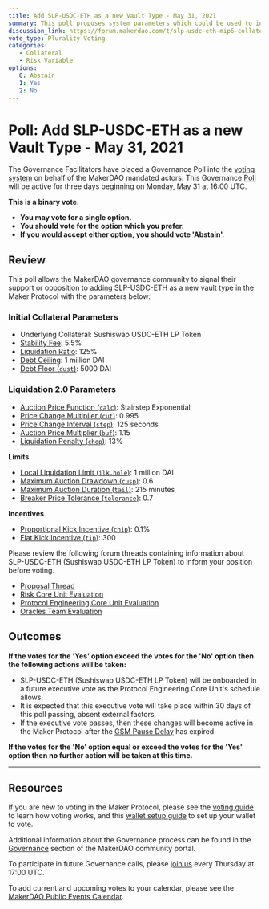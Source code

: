 ```yaml
---
title: Add SLP-USDC-ETH as a new Vault Type - May 31, 2021
summary: This poll proposes system parameters which could be used to initialize SLP-USDC-ETH as a new vault type.
discussion_link: https://forum.makerdao.com/t/slp-usdc-eth-mip6-collateral-onboarding-application/7681
vote_type: Plurality Voting
categories:
   - Collateral
   - Risk Variable
options:
   0: Abstain
   1: Yes
   2: No
---
```

# Poll: Add SLP-USDC-ETH as a new Vault Type - May 31, 2021

The Governance Facilitators have placed a Governance Poll into the [voting system](https://vote.makerdao.com/polling) on behalf of the MakerDAO mandated actors. This Governance [Poll](https://community-development.makerdao.com/en/learn/governance/on-chain-gov) will be active for three days beginning on Monday, May 31 at 16:00 UTC.

**This is a binary vote.** 
- **You may vote for a single option.** 
- **You should vote for the option which you prefer.**
- **If you would accept either option, you should vote 'Abstain'.**

## Review

This poll allows the MakerDAO governance community to signal their support or opposition to adding SLP-USDC-ETH as a new vault type in the Maker Protocol with the parameters below:

### Initial Collateral Parameters

* Underlying Collateral: Sushiswap USDC-ETH LP Token
* [Stability Fee](https://community-development.makerdao.com/en/learn/governance/param-stability-fee): 5.5%
* [Liquidation Ratio](https://community-development.makerdao.com/en/learn/governance/param-liquidation-ratio): 125%
* [Debt Ceiling](https://community-development.makerdao.com/en/learn/governance/param-debt-ceiling): 1 million DAI
* [Debt Floor (`dust`)](https://community-development.makerdao.com/en/learn/governance/param-debt-floor): 5000 DAI

### Liquidation 2.0 Parameters

* [Auction Price Function (`calc`)](https://community-development.makerdao.com/en/learn/governance/param-auction-price-function): Stairstep Exponential
* [Price Change Multiplier (`cut`)](https://community-development.makerdao.com/en/learn/governance/param-auction-price-function): 0.995
* [Price Change Interval (`step`)](https://community-development.makerdao.com/en/learn/governance/param-auction-price-function): 125 seconds
* [Auction Price Multiplier (`buf`)](https://community-development.makerdao.com/en/learn/governance/param-auction-price-multiplier): 1.15
* [Liquidation Penalty (`chop`)](https://community-development.makerdao.com/en/learn/governance/param-liquidation-penalty): 13%

**Limits**
* [Local Liquidation Limit (`ilk.hole`)](https://community-development.makerdao.com/en/learn/governance/param-local-liquidation-limit): 1 million DAI
* [Maximum Auction Drawdown (`cusp`)](https://community-development.makerdao.com/en/learn/governance/param-max-auction-drawdown): 0.6
* [Maximum Auction Duration (`tail`)](https://community-development.makerdao.com/en/learn/governance/param-max-auction-duration): 215 minutes
* [Breaker Price Tolerance (`tolerance`)](https://community-development.makerdao.com/en/learn/governance/param-breaker-price-tolerance): 0.7

**Incentives**
* [Proportional Kick Incentive (`chip`)](https://community-development.makerdao.com/en/learn/governance/param-proportional-kick-incentive): 0.1%
* [Flat Kick Incentive (`tip`)](https://community-development.makerdao.com/en/learn/governance/param-flat-kick-incentive): 300

Please review the following forum threads containing information about SLP-USDC-ETH (Sushiswap USDC-ETH LP Token) to inform your position before voting.
* [Proposal Thread](https://forum.makerdao.com/t/slp-usdc-eth-mip6-collateral-onboarding-application/7681)
* [Risk Core Unit Evaluation](https://forum.makerdao.com/t/slp-usdc-eth-collateral-onboarding-risk-evaluation/8238)
* [Protocol Engineering Core Unit Evaluation](https://forum.makerdao.com/t/slp-usdc-eth-erc20-token-smart-contract-technical-assessment/7952)
* [Oracles Team Evaluation](https://forum.makerdao.com/t/slp-v2-usdc-eth-collateral-onboarding-oracle-assessment-mip10c3-sp34/8406)

## Outcomes

**If the votes for the 'Yes' option exceed the votes for the 'No' option then the following actions will be taken:**
* SLP-USDC-ETH (Sushiswap USDC-ETH LP Token) will be onboarded in a future executive vote as the Protocol Engineering Core Unit's schedule allows. 
* It is expected that this executive vote will take place within 30 days of this poll passing, absent external factors.
* If the executive vote passes, then these changes will become active in the Maker Protocol after the [GSM Pause Delay](https://community-development.makerdao.com/en/learn/governance/param-gsm-pause-delay) has expired.

**If the votes for the 'No' option equal or exceed the votes for the 'Yes' option then no further action will be taken at this time.**

---

## Resources

If you are new to voting in the Maker Protocol, please see the [voting guide](https://community-development.makerdao.com/en/learn/governance/how-voting-works/) to learn how voting works, and this [wallet setup guide](https://community-development.makerdao.com/en/learn/governance/voting-setup/) to set up your wallet to vote.

Additional information about the Governance process can be found in the [Governance](https://community-development.makerdao.com/en/learn/governance) section of the MakerDAO community portal.

To participate in future Governance calls, please [join us](https://github.com/makerdao/community/tree/master/governance/governance-and-risk-meetings) every Thursday at 17:00 UTC.

To add current and upcoming votes to your calendar, please see the [MakerDAO Public Events Calendar](https://calendar.google.com/calendar/embed?src=makerdao.com_3efhm2ghipksegl009ktniomdk%40group.calendar.google.com&ctz=UTC&mode=week&showCalendars=0&showPrint=0).
